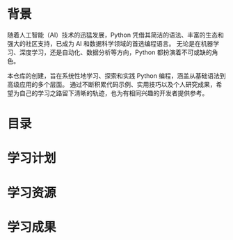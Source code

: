 # 背景
随着人工智能（AI）技术的迅猛发展，Python 凭借其简洁的语法、丰富的生态和强大的社区支持，已成为 AI 和数据科学领域的首选编程语言。
无论是在机器学习、深度学习，还是自动化、数据分析等方向，Python 都扮演着不可或缺的角色。

本仓库的创建，旨在系统性地学习、探索和实践 Python 编程，涵盖从基础语法到高级应用的多个层面。
通过不断积累代码示例、实用技巧以及个人研究成果，希望为自己的学习之路留下清晰的轨迹，也为有相同兴趣的开发者提供参考。

# 目录

# 学习计划

# 学习资源

# 学习成果